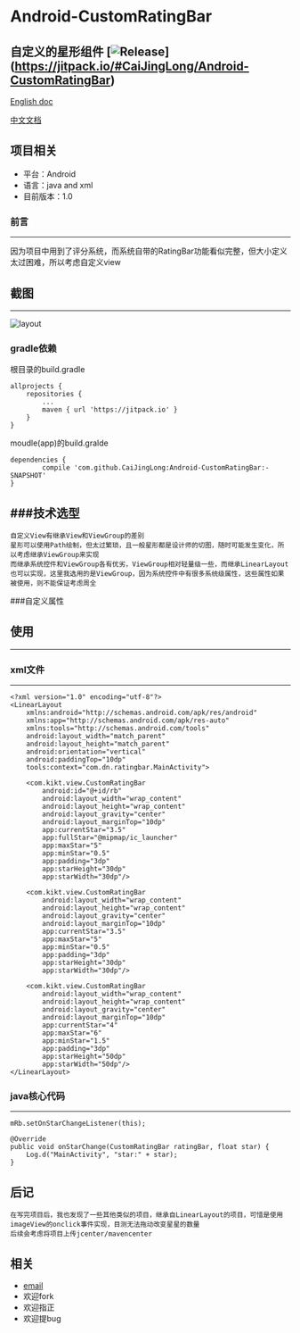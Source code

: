 # Android-CustomRatingBar
自定义的星形组件
[![Release](https://jitpack.io/v/CaiJingLong/Android-CustomRatingBar.svg)]
(https://jitpack.io/#CaiJingLong/Android-CustomRatingBar)
---

[English doc](https://github.com/CaiJingLong/Android-CustomRatingBar/blob/master/README.md)

[中文文档](https://github.com/CaiJingLong/Android-CustomRatingBar/blob/master/README-CHN.md)

## 项目相关
- 平台：Android
- 语言：java and xml
- 目前版本：1.0

### 前言
---
因为项目中用到了评分系统，而系统自带的RatingBar功能看似完整，但大小定义太过困难，所以考虑自定义view  
## 截图
---
![layout](https://b6kk3w.bn1303.livefilestore.com/y3mwprYwIaG95BSlv1QElIYWkzH7feAoYVB1mDV226lRerdjKuWP5Ijwe9sysN5-DglMglx0w0v0zWF2m3O5LRhYH8iJovE81NRejxpD1mkIMwzZYPVgbMg2zADathTXWiW80UZVubc84dyfKjnlWGU1Ckmoah__tJejbEpb9g7cr8/layout-2016-03-19-222225.png?psid=1)

### gradle依赖
根目录的build.gradle

    allprojects {
		repositories {
			...
			maven { url 'https://jitpack.io' }
		}
	}

moudle(app)的build.gralde

    dependencies {
            compile 'com.github.CaiJingLong:Android-CustomRatingBar:-SNAPSHOT'
    }


###技术选型
---
    自定义View有继承View和ViewGroup的差别
    星形可以使用Path绘制，但太过繁琐，且一般星形都是设计师的切图，随时可能发生变化，所以考虑继承ViewGroup来实现
    而继承系统控件和ViewGroup各有优劣，ViewGroup相对轻量级一些，而继承LinearLayout也可以实现，这里我选用的是ViewGroup，因为系统控件中有很多系统级属性，这些属性如果被使用，则不能保证考虑周全
    
###自定义属性
    <declare-styleable name="RB">
        <!--每颗星星的宽度-->
        <attr name="starWidth" format="dimension"/>
        <!--每颗星星的高度-->
        <attr name="starHeight" format="dimension"/>
        <!--星星的数量-->
        <attr name="maxStar" format="integer"/>
        <!--最小的可选择数量-->
        <attr name="minStar" format="float"/>
        <!--当前星星-->
        <attr name="currentStar" format="float"/>
        <!--星星间距-->
        <attr name="padding" format="dimension"/>
        <!--空星星-->
        <attr name="emptyStar" format="reference"/>
        <!--满星星-->
        <attr name="fullStar" format="reference"/>
        <!--半星星-->
        <attr name="halfStar" format="reference"/>
        <!--可以被触摸改变-->
        <attr name="canChange" format="boolean"/>
    </declare-styleable>
    
## 使用
---
### xml文件
---

    <?xml version="1.0" encoding="utf-8"?>
    <LinearLayout
        xmlns:android="http://schemas.android.com/apk/res/android"
        xmlns:app="http://schemas.android.com/apk/res-auto"
        xmlns:tools="http://schemas.android.com/tools"
        android:layout_width="match_parent"
        android:layout_height="match_parent"
        android:orientation="vertical"
        android:paddingTop="10dp"
        tools:context="com.dn.ratingbar.MainActivity">
    
        <com.kikt.view.CustomRatingBar
            android:id="@+id/rb"
            android:layout_width="wrap_content"
            android:layout_height="wrap_content"
            android:layout_gravity="center"
            android:layout_marginTop="10dp"
            app:currentStar="3.5"
            app:fullStar="@mipmap/ic_launcher"
            app:maxStar="5"
            app:minStar="0.5"
            app:padding="3dp"
            app:starHeight="30dp"
            app:starWidth="30dp"/>
    
        <com.kikt.view.CustomRatingBar
            android:layout_width="wrap_content"
            android:layout_height="wrap_content"
            android:layout_gravity="center"
            android:layout_marginTop="10dp"
            app:currentStar="3.5"
            app:maxStar="5"
            app:minStar="0.5"
            app:padding="3dp"
            app:starHeight="30dp"
            app:starWidth="30dp"/>
    
        <com.kikt.view.CustomRatingBar
            android:layout_width="wrap_content"
            android:layout_height="wrap_content"
            android:layout_gravity="center"
            android:layout_marginTop="10dp"
            app:currentStar="4"
            app:maxStar="6"
            app:minStar="1.5"
            app:padding="3dp"
            app:starHeight="50dp"
            app:starWidth="50dp"/>
    </LinearLayout>

### java核心代码
---

    mRb.setOnStarChangeListener(this);
    
    @Override
    public void onStarChange(CustomRatingBar ratingBar, float star) {
        Log.d("MainActivity", "star:" + star);
    }

## 后记
    在写完项目后，我也发现了一些其他类似的项目，继承自LinearLayout的项目，可惜是使用imageView的onclick事件实现，目测无法拖动改变星星的数量
    后续会考虑将项目上传jcenter/mavencenter

## 相关
- [email](mailto:cjl_spy@163.com?subject=RatingBar-Feedback)
- 欢迎fork
- 欢迎指正
- 欢迎提bug
